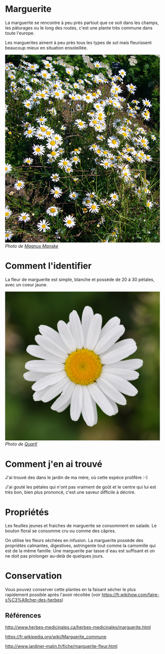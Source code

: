 # Marguerite

La marguerite se rencontre à peu près partout que ce soit dans les champs, les pâturages ou le long des routes, c'est une plante très commune dans toute l'europe.

Les marguerites aiment à peu près tous les types de sol mais fleurissent beaucoup mieux en situation ensoleillée.

![banc](banc.jpg)
_Photo de [Magnus Manske](https://commons.wikimedia.org/wiki/User:Magnus_Manske)_

# Comment l'identifier

La fleur de marguerite est simple, blanche et possède de 20 à 30 pétales, avec un coeur jaune.

![fleur](fleur.jpg)
_Photo de [Quartl](https://commons.wikimedia.org/wiki/User:Quartl)_

# Comment j'en ai trouvé

J'ai trouvé des dans le jardin de ma mère, où cette espèce prolifère :-)

J'ai gouté les pétales qui n'ont pas vraiment de goût et le centre qui lui est très bon, bien plus prononcé, c'est une saveur difficile à décrire.

# Propriétés

Les feuilles jeunes et fraiches de marguerite se consomment en salade. Le bouton floral se consomme cru ou comme des câpres.

On utilise les fleurs séchées en infusion. La marguerite possède des propriétés calmantes, digestives, astringente tout comme la camomille qui est de la même famille. Une marguerite par tasse d`eau est suffisant et on ne doit pas prolonger au-delà de quelques jours.

# Conservation

Vous pouvez conserver cette plantes en la faisant sécher le plus rapidement possible après l'avoir récoltée (voir https://fr.wikihow.com/faire-s%C3%A9cher-des-herbes)

## Références

http://www.herbes-medicinales.ca/herbes-medicinales/marguerite.html

https://fr.wikipedia.org/wiki/Marguerite_commune

http://www.jardiner-malin.fr/fiche/marguerite-fleur.html
